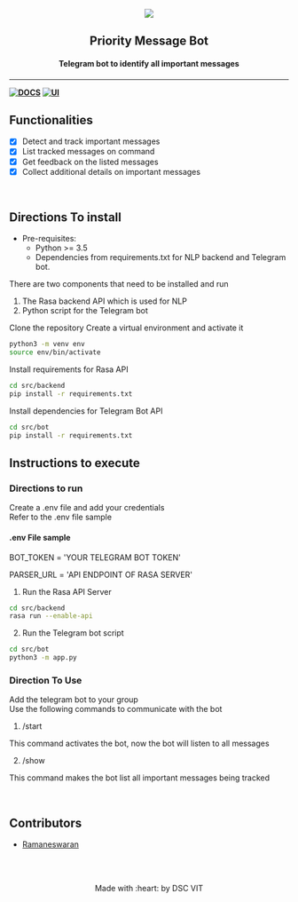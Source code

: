 <p align="center">
	<img src="https://user-images.githubusercontent.com/30529572/72455010-fb38d400-37e7-11ea-9c1e-8cdeb5f5906e.png" />
	<h2 align="center"> Priority Message Bot </h2>
	<h4 align="center"> Telegram bot to identify all important messages  <h4>
</p>

---
[![DOCS](https://img.shields.io/badge/Documentation-see%20docs-green?style=flat-square&logo=appveyor)](INSERT_LINK_FOR_DOCS_HERE) 
  [![UI ](https://img.shields.io/badge/User%20Interface-Link%20to%20UI-orange?style=flat-square&logo=appveyor)](INSERT_UI_LINK_HERE)


## Functionalities
- [X]  Detect and track important messages
- [X]  List tracked messages on command
- [X]  Get feedback on the listed messages
- [X]  Collect additional details on important messages

<br>



## Directions To install

* Pre-requisites:
	-  Python >= 3.5
	-  Dependencies from requirements.txt for NLP backend and Telegram bot.

There are two components that need to be installed and run

1. The Rasa backend API which is used for NLP
2. Python script for the Telegram bot

Clone the repository
Create a virtual environment and activate it

```bash
python3 -m venv env
source env/bin/activate
```

Install requirements for Rasa API

```bash
cd src/backend
pip install -r requirements.txt
```

Install dependencies for Telegram Bot API

```bash
cd src/bot
pip install -r requirements.txt
```

## Instructions to execute

### Directions to run

Create a .env file and add your credentials\
Refer to the .env file sample

#### .env File sample

BOT_TOKEN = 'YOUR TELEGRAM BOT TOKEN'

PARSER_URL = 'API ENDPOINT OF RASA SERVER'


1. Run the Rasa API Server

```bash
cd src/backend
rasa run --enable-api
```

2. Run the Telegram bot script

```bash
cd src/bot
python3 -m app.py
```

### Direction To Use

Add the telegram bot to your group\
Use the following commands to communicate with the bot

1. /start

This command activates the bot, now the bot will listen to all messages

2. /show

This command makes the bot list all important messages being tracked

<br>

## Contributors

* [  Ramaneswaran ](https://github.com/ramaneswaran)



<br>
<br>

<p align="center">
	Made with :heart: by DSC VIT
</p>


